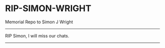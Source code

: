 # RIP-SIMON-WRIGHT
Memorial Repo to Simon J Wright

***********************************
 RIP Simon, I will miss our chats.
***********************************
